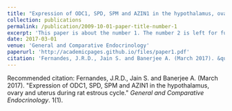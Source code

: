 ```yaml
---
title: "Expression of ODC1, SPD, SPM and AZIN1 in the hypothalamus, ovary and uterus during rat estrous cycle"
collection: publications
permalink: /publication/2009-10-01-paper-title-number-1
excerpt: 'This paper is about the number 1. The number 2 is left for future work.'
date: 2017-03-01
venue: 'General and Comparative Endocrinology'
paperurl: 'http://academicpages.github.io/files/paper1.pdf'
citation: 'Fernandes, J.R.D., Jain S. and Banerjee A. (March 2017). &quot;Expression of ODC1, SPD, SPM and AZIN1 in the hypothalamus, ovary and uterus during rat estrous cycle.&quot; <i>General and Comparative Endocrinology</i>.'
---
```



Recommended citation: Fernandes, J.R.D., Jain S. and Banerjee A. (March 2017). "Expression of ODC1, SPD, SPM and AZIN1 in the hypothalamus, ovary and uterus during rat estrous cycle." <i>General and Comparative Endocrinology</i>. 1(1).
